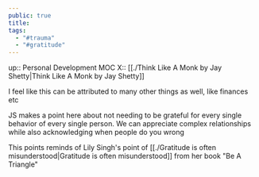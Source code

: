 ```yaml
---
public: true
title: 
tags:
  - "#trauma"
  - "#gratitude"
---
```


up:: Personal Development MOC
X::  [[./Think Like A Monk by Jay Shetty|Think Like A Monk by Jay Shetty]]

I feel like this can be attributed to many other things as well, like finances etc

JS makes a point here about not needing to be grateful for every single behavior of every single person. We can appreciate complex relationships while also acknowledging when people do you wrong

This points reminds of Lily Singh's point of [[./Gratitude is often misunderstood|Gratitude is often misunderstood]] from her book "Be A Triangle"